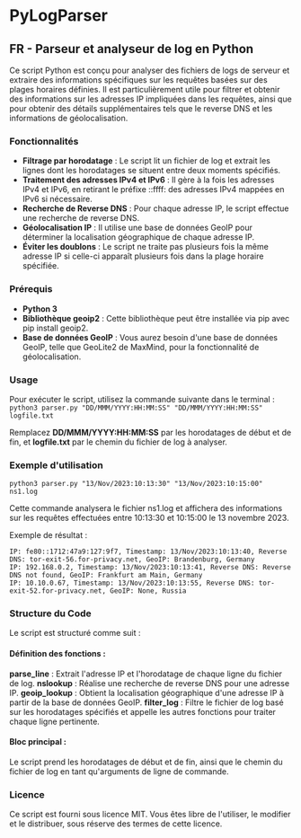 # PyLogParser

## FR - Parseur et analyseur de log en Python 

Ce script Python est conçu pour analyser des fichiers de logs de serveur et extraire des informations spécifiques sur les requêtes basées sur des plages horaires définies. Il est particulièrement utile pour filtrer et obtenir des informations sur les adresses IP impliquées dans les requêtes, ainsi que pour obtenir des détails supplémentaires tels que le reverse DNS et les informations de géolocalisation.

### Fonctionnalités
- **Filtrage par horodatage** : Le script lit un fichier de log et extrait les lignes dont les horodatages se situent entre deux moments spécifiés.
- **Traitement des adresses IPv4 et IPv6** : Il gère à la fois les adresses IPv4 et IPv6, en retirant le préfixe ::ffff: des adresses IPv4 mappées en IPv6 si nécessaire.
- **Recherche de Reverse DNS** : Pour chaque adresse IP, le script effectue une recherche de reverse DNS.
- **Géolocalisation IP** : Il utilise une base de données GeoIP pour déterminer la localisation géographique de chaque adresse IP.
- **Éviter les doublons** : Le script ne traite pas plusieurs fois la même adresse IP si celle-ci apparaît plusieurs fois dans la plage horaire spécifiée.

### Prérequis
- **Python 3**
- **Bibliothèque geoip2** : Cette bibliothèque peut être installée via pip avec pip install geoip2.
- **Base de données GeoIP** : Vous aurez besoin d'une base de données GeoIP, telle que GeoLite2 de MaxMind, pour la fonctionnalité de géolocalisation.

### Usage
Pour exécuter le script, utilisez la commande suivante dans le terminal :
`python3 parser.py "DD/MMM/YYYY:HH:MM:SS" "DD/MMM/YYYY:HH:MM:SS" logfile.txt`

Remplacez **DD/MMM/YYYY:HH:MM:SS** par les horodatages de début et de fin, et **logfile.txt** par le chemin du fichier de log à analyser.

### Exemple d'utilisation
`python3 parser.py "13/Nov/2023:10:13:30" "13/Nov/2023:10:15:00" ns1.log`

Cette commande analysera le fichier ns1.log et affichera des informations sur les requêtes effectuées entre 10:13:30 et 10:15:00 le 13 novembre 2023.

Exemple de résultat : 
```
IP: fe80::1712:47a9:127:9f7, Timestamp: 13/Nov/2023:10:13:40, Reverse DNS: tor-exit-56.for-privacy.net, GeoIP: Brandenburg, Germany
IP: 192.168.0.2, Timestamp: 13/Nov/2023:10:13:41, Reverse DNS: Reverse DNS not found, GeoIP: Frankfurt am Main, Germany
IP: 10.10.0.67, Timestamp: 13/Nov/2023:10:13:55, Reverse DNS: tor-exit-52.for-privacy.net, GeoIP: None, Russia
```

### Structure du Code
Le script est structuré comme suit :

#### Définition des fonctions :
**parse_line** : Extrait l'adresse IP et l'horodatage de chaque ligne du fichier de log.
**nslookup** : Réalise une recherche de reverse DNS pour une adresse IP.
**geoip_lookup** : Obtient la localisation géographique d'une adresse IP à partir de la base de données GeoIP.
**filter_log** : Filtre le fichier de log basé sur les horodatages spécifiés et appelle les autres fonctions pour traiter chaque ligne pertinente.

#### Bloc principal :
Le script prend les horodatages de début et de fin, ainsi que le chemin du fichier de log en tant qu'arguments de ligne de commande.

### Licence
Ce script est fourni sous licence MIT. Vous êtes libre de l'utiliser, le modifier et le distribuer, sous réserve des termes de cette licence.
